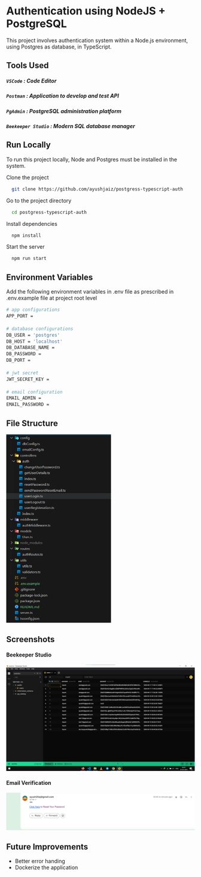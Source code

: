 
# Authentication using NodeJS + PostgreSQL

This project involves authentication system within a Node.js environment, using Postgres as database, in TypeScript.



## Tools Used

##### `VSCode` : Code Editor
##### `Postman` : Application to develop and test API
##### `PgAdmin` : PostgreSQL administration platform
##### `Beekeeper Studio` : Modern SQL database manager
## Run Locally

To run this project locally, Node and Postgres must be installed in the system.

Clone the project

```bash
  git clone https://github.com/ayushjaiz/postgress-typescript-auth
```

Go to the project directory

```bash
  cd postgress-typescript-auth
```

Install dependencies

```bash
  npm install
```

Start the server

```bash
  npm run start
```


## Environment Variables

Add the following environment variables in .env file as prescribed in .env.example file at project root level


```bash
# app configurations
APP_PORT = 

# database configurations
DB_USER = 'postgres'
DB_HOST = 'localhost'
DB_DATABASE_NAME = 
DB_PASSWORD = 
DB_PORT = 

# jwt secret
JWT_SECRET_KEY = 

# email configuration
EMAIL_ADMIN = 
EMAIL_PASSWORD = 
```
## File Structure

<img src="./images/folder-structure.png" width="280">


## Screenshots

#### Beekeeper Studio

<img src="./images/image.png" width="700">


#### Email Verification

<img src="./images/image-1.png" width="700">




## Future Improvements

- Better error handing
- Dockerize the application